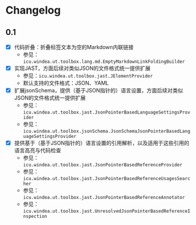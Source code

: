 # Changelog

## 0.1

* [X] 代码折叠：折叠标签文本为空的Markdown内联链接
  * 参见：`icu.windea.ut.toolbox.lang.md.EmptyMarkdownLinkFoldingBuilder`
* [X] 实现JAST，方面后续对类似JSON的文件格式统一提供扩展
  * 参见：`icu.windea.ut.toolbox.jast.JElementProvider`
  * 默认支持的文件格式：JSON、YAML
* [X] 扩展jsonSchema，提供（基于JSON指针的）语言设置，方面后续对类似JSON的文件格式统一提供扩展
  * 参见：`icu.windea.ut.toolbox.jast.JsonPointerBasedLanguageSettingsProvider` 
  * 参见：`icu.windea.ut.toolbox.jsonSchema.JsonSchemaJsonPointerBasedLanguageSettingsProvider`
* [X] 提供基于（基于JSON指针的）语言设置的引用解析，以及适用于这些引用的语言高亮与代码检查
  * 参见：`icu.windea.ut.toolbox.jast.JsonPointerBasedReferenceProvider`
  * 参见：`icu.windea.ut.toolbox.jast.JsonPointerBasedReferenceUsagesSearcher`
  * 参见：`icu.windea.ut.toolbox.jast.JsonPointerBasedReferenceAnnotator`
  * 参见：`icu.windea.ut.toolbox.jast.UnresolvedJsonPointerBasedReferenceInspection`
